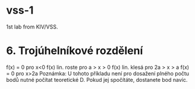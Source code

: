 # vss-1
1st lab from KIV/VSS.

# 6. Trojúhelníkové rozdělení
f(x) = 0 pro x<0
f(x) lin. roste pro a > x > 0
f(x) lin. klesá pro 2a > x > a
f(x) = 0 pro x>2a
Poznámka: U tohoto příkladu není pro dosažení plného počtu bodů nutné počítat teoretické D. Pokud jej spočítáte, dostanete bod navíc.

